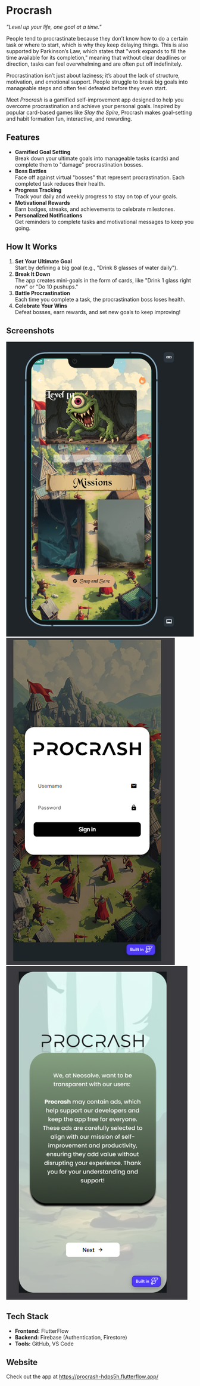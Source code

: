 # Procrash  
*"Level up your life, one goal at a time."*

People tend to procrastinate because they don’t know how to do a certain task or where to start, which is why they keep delaying things. This is also supported by Parkinson’s Law, which states that "work expands to fill the time available for its completion," meaning that without clear deadlines or direction, tasks can feel overwhelming and are often put off indefinitely.

Procrastination isn’t just about laziness; it’s about the lack of structure, motivation, and emotional support. People struggle to break big goals into manageable steps and often feel defeated before they even start.

Meet *Procrash* is a gamified self-improvement app designed to help you overcome procrastination and achieve your personal goals. Inspired by popular card-based games like *Slay the Spire*, Procrash makes goal-setting and habit formation fun, interactive, and rewarding.  

## Features  
- **Gamified Goal Setting**  
  Break down your ultimate goals into manageable tasks (cards) and complete them to "damage" procrastination bosses.  
- **Boss Battles**  
  Face off against virtual "bosses" that represent procrastination. Each completed task reduces their health.  
- **Progress Tracking**  
  Track your daily and weekly progress to stay on top of your goals.  
- **Motivational Rewards**  
  Earn badges, streaks, and achievements to celebrate milestones.  
- **Personalized Notifications**  
  Get reminders to complete tasks and motivational messages to keep you going.  

## How It Works  
1. **Set Your Ultimate Goal**  
   Start by defining a big goal (e.g., "Drink 8 glasses of water daily").  
2. **Break It Down**  
   The app creates mini-goals in the form of cards, like "Drink 1 glass right now" or "Do 10 pushups."  
3. **Battle Procrastination**  
   Each time you complete a task, the procrastination boss loses health.  
4. **Celebrate Your Wins**  
   Defeat bosses, earn rewards, and set new goals to keep improving!  

## Screenshots  
![App Screenshot 1](1.png)  
![App Screenshot 2](2.png)  
![App Screenshot 3](3.png)  

## Tech Stack  
- **Frontend:** FlutterFlow  
- **Backend:** Firebase (Authentication, Firestore)  
- **Tools:** GitHub, VS Code  

## Website
Check out the app at 
https://procrash-hdps5h.flutterflow.app/
